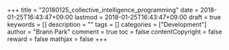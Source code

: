 +++
title = "20180125_collective_intelligence_programming"
date = 2018-01-25T16:43:47+09:00
lastmod = 2018-01-25T16:43:47+09:00
draft = true
keywords = []
description = ""
tags = []
categories = ["Development"]
author = "Brann Park"
comment = true
toc = false
contentCopyright = false
reward = false
mathjax = false
+++
